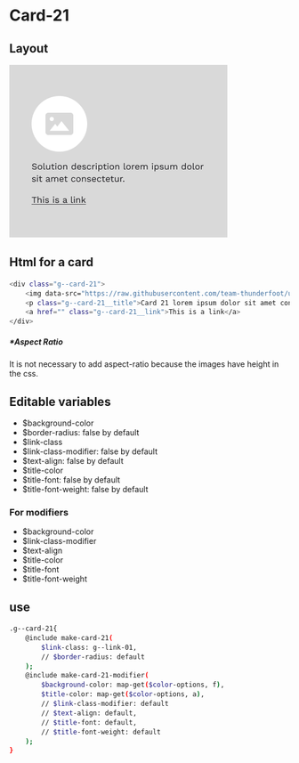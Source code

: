 # Card-21

## Layout

![alt text][card-21]

[card-21]: /src/img/global-components/card/card-21.png

## Html for a card

```sh
<div class="g--card-21">
    <img data-src="https://raw.githubusercontent.com/team-thunderfoot/ui/main/src/img/global-components/rounded-img-placeholder.png" src="/src/img/global-components/placeholder.jpg" alt="alt text" class="g--card-21__media g--lazy-01">
    <p class="g--card-21__title">Card 21 lorem ipsum dolor sit amet consectetur.</p>
    <a href="" class="g--card-21__link">This is a link</a>
</div>
```

##### \*Aspect Ratio

It is not necessary to add aspect-ratio because the images have height in the css.

## Editable variables

- $background-color
- $border-radius: false by default
- $link-class
- $link-class-modifier: false by default
- $text-align: false by default
- $title-color
- $title-font: false by default
- $title-font-weight: false by default

### For modifiers

- $background-color
- $link-class-modifier
- $text-align
- $title-color
- $title-font
- $title-font-weight

## use

```sh
.g--card-21{
    @include make-card-21(
        $link-class: g--link-01,
        // $border-radius: default
    );
    @include make-card-21-modifier(
        $background-color: map-get($color-options, f),
        $title-color: map-get($color-options, a),
        // $link-class-modifier: default
        // $text-align: default,
        // $title-font: default,
        // $title-font-weight: default
    );
}
```
